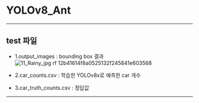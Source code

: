 # YOLOv8_Ant
---
## test 파일 
- 1.output_images : bounding box 결과
![11_Rainy_jpg rf 12b41614f8a0525132f245841e603568](https://github.com/user-attachments/assets/460d368c-2932-4b51-836d-72833e5391be)

- 2.car_counts.csv : 학습한 YOLOv8x로 예측한 car 개수

- 3.car_truth_counts.csv : 정답값 
---
